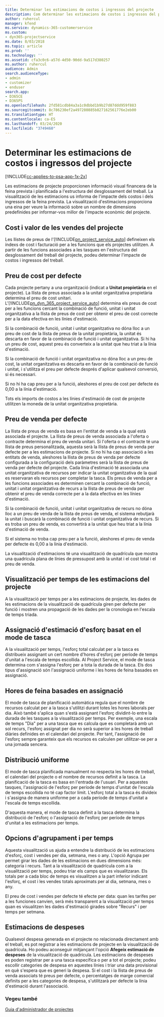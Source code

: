 ```yaml
---
title: Determinar les estimacions de costos i ingressos del projecte
description: Com determinar les estimacions de costos i ingressos del projecte al Project Service
author: ruhercul
manager: kfend
ms.service: dynamics-365-customerservice
ms.custom:
- dyn365-projectservice
ms.date: 8/03/2018
ms.topic: article
ms.prod: ''
ms.technology: ''
ms.assetid: cfa3c0c6-a57d-4d50-90dd-9a517d380257
ms.author: ruhercul
audience: Admin
search.audienceType:
- admin
- customizer
- enduser
search.app:
- D365CE
- D365PS
ms.openlocfilehash: 2fd581cdb84a3a1c0dbbd1b9b27d87ddd959f883
ms.sourcegitcommit: 8c786230ef2a497280885b827162561776e2eb00
ms.translationtype: HT
ms.contentlocale: ca-ES
ms.lasthandoff: 03/24/2020
ms.locfileid: "3749460"
---
```

# <a name="determine-project-cost-and-revenue-estimates"></a>Determinar les estimacions de costos i ingressos del projecte 

[!INCLUDE[cc-applies-to-psa-app-1x-2x](../includes/cc-applies-to-psa-app-1x-2x.md)]

Les estimacions de projecte proporcionen informació visual financera de la feina prevista i planificada a l'estructura del desglossament del treball. La visualització de les estimacions us informa de l'impacte dels costos i dels ingressos de la feina prevista. La visualització d'estimacions proporciona una eina per veure la informació sobre un nombre de dimensions predefinides per informar-vos millor de l'impacte econòmic del projecte.  
  
## <a name="cost-and-sales-value-of-the-project"></a>Cost i valor de les vendes del projecte  
Les llistes de preus de l'[!INCLUDE[pn_project_service_auto](../includes/pn-project-service-auto.md)] defineixen els índexs de cost i facturació per a les funcions que els projectes utilitzen. A partir de les funcions associades a les tasques en l'estructura del desglossament del treball del projecte, podeu determinar l'impacte de costos i ingressos del treball.  
  
## <a name="cost-price-defaulting"></a>Preu de cost per defecte  
Cada projecte pertany a una organització (indicat a **Unitat propietària** en el projecte). La llista de preus associada a la unitat organitzativa propietària determina el preu de cost unitari. L'[!INCLUDE[pn_dyn_365_project_service_auto](../includes/pn-dyn-365-project-service-auto.md)] determina els preus de cost per a les funcions cercant la combinació de funció, unitat i unitat organitzativa a la llista de preus de cost per obtenir el preu de cost correcte per a la data efectiva en les línies d'estimació.  
  
Si la combinació de funció, unitat i unitat organitzativa no dóna lloc a un preu de cost de la llista de preus de la unitat propietària, la unitat és descarta en favor de la combinació de funció i unitat organitzativa. Si hi ha un preu de cost, aquest preu és converteix a la unitat que heu triat a la línia d'estimació.  
  
Si la combinació de funció i unitat organitzativa no dóna lloc a un preu de cost, la unitat organitzativa es descarta en favor de la combinació de funció i unitat, i s'utilitza el preu per defecte després d'aplicar qualsevol conversió, si és necessari.  
  
 Si no hi ha cap preu per a la funció, aleshores el preu de cost per defecte és 0,00 a la línia d'estimació.  
  
 Tots els imports de costos a les línies d'estimació de cost de projecte utilitzen la moneda de la unitat organitzativa propietària.  
  
## <a name="sales-price-defaulting"></a>Preu de venda per defecte  
La llista de preus de venda es basa en l'entitat de venda a la qual està associada el projecte. La llista de preus de venda associada a l'oferta o contracte determina el preu de venda unitari. Si l'oferta o el contracte té una llista de preus personalitzada, aquesta serà la llista de preus de venda per defecte per a les estimacions de projecte. Si no hi ha cap associació a les entitats de venda, aleshores la llista de preus de venda per defecte configurada a la configuració dels paràmetres serà la llista de preus de venda per defecte del projecte. Cada línia d'estimació té associada una unitat organitzativa de recursos per indicar la unitat organitzativa de la qual es reservaran els recursos per completar la tasca. Els preus de venda per a les funcions associades es determinen cercant la combinació de funció, unitat i unitat organitzativa de recurs a la llista de preus de venda per obtenir el preu de venda correcte per a la data efectiva en les línies d'estimació.  
  
Si la combinació de funció, unitat i unitat organitzativa de recurs no dóna lloc a un preu de venda de la llista de preus de venda, el sistema rebutjarà la unitat i buscarà la combinació de funció i unitat organitzativa de recurs. Si es troba un preu de venda, es convertirà a la unitat que heu triat a la línia d'estimació de venda.  
  
Si el sistema no troba cap preu per a la funció, aleshores el preu de venda per defecte és 0,00 a la línia d'estimació.  
  
La visualització d'estimacions té una visualització de quadrícula que mostra una quadrícula plana de línies de pressupost amb la unitat i el cost total i el preu de venda.  
  
## <a name="time-phased-view-of-project-estimates"></a>Visualització per temps de les estimacions del projecte  
A la visualització per temps per a les estimacions de projecte, les dades de les estimacions de la visualització de quadrícula giren per defecte per funció i mostren una propagació de les dades per la cronologia en l'escala de temps triada.  
  
## <a name="effort-estimate-allocation-based-on-task-mode"></a>Assignació d'estimació d'esforç basat en el mode de tasca  
A la visualització per temps, l'esforç total calculat per a la tasca es distribueix assignant un cert nombre d'hores d'esforç per període de temps d'unitat a l'escala de temps escollida. Al Project Service, el mode de tasca determina com s'assigna l'esforç per a tota la durada de la tasca. Els dos tipus d'assignació són l'assignació uniforme i les hores de feina basades en assignació.  
  
## <a name="work-hours-based-allocation"></a>Hores de feina basades en assignació  
El mode de tasca de planificació automàtica regula que el nombre de recursos calculat per a la tasca s'utilitzi durant totes les hores laborals per dia. Això també s'aplica quan s'està assignant l'esforç dividint-lo entre la durada de les tasques a la visualització per temps. Per exemple, una escala de temps "Dia" per a una tasca que es calcula que es completarà amb un sol recurs, l'esforç assignat per dia no serà superior a les hores de treball diàries definides en el calendari del projecte. Per tant, l'assignació de l'esforç sempre garanteix que els recursos es calculen per utilitzar-se per a una jornada sencera.  
  
## <a name="even-distribution"></a>Distribució uniforme  
El mode de tasca planificada manualment no respecta les hores de treball, el calendari del projecte o el nombre de recursos definit a la tasca. La planificació de la tasca es basa en l'entrada de l'usuari. Per a aquestes tasques, l'assignació de l'esforç per període de temps d'unitat de l'escala de temps escollida no té cap factor límit. L'esforç total a la tasca és divideix i s'assigna de manera uniforme per a cada període de temps d'unitat a l'escala de temps escollida.  
  
D'aquesta manera, el mode de tasca definit a la tasca determina la distribució de l'esforç o l'assignació de l'esforç per període de temps d'unitat a les estimacions per temps.  
  
## <a name="grouping-and-time-phasing-options"></a>Opcions d'agrupament i per temps  
Aquesta visualització us ajuda a entendre la distribució de les estimacions d'esforç, cost i vendes per dia, setmana, mes o any. L'opció Agrupa per permet girar les dades de les estimacions en dues dimensions més: categoria i recurs. Tant a la visualització de quadrícula com a la visualització per temps, podeu triar els camps que es visualitzaran. Els totals per a cada bloc de temps es visualitzen a la part inferior indicant l'esforç, el cost i les vendes totals aproximats per al dia, setmana, mes o any.  
  
El preu de cost i vendes per defecte té efecte per data: quan les tarifes per a les funciones canvien, serà més transparent a la visualització per temps quan es visualitzen les dades d'estimació girades sobre "Recurs" i per temps per setmana.  
  
## <a name="expense-estimates"></a>Estimacions de despeses  
Qualsevol despesa generada en el projecte no relacionada directament amb el treball, es pot registrar a les estimacions de projecte en la visualització de quadrícula. Ho podeu aconseguir mitjançant l'opció **Afegeix estimació de despeses** de la visualització de quadrícula. Les estimacions de despeses es poden registrar per a una tasca específica o per a tot el projecte; podeu escollir categories de despesa en aquestes línies i triar una data provisional en què s'espera que es generi la despesa. Si el cost i la llista de preus de venda associats té preus per defecte, o percentatges de marge comercial definits per a les categories de despesa, s'utilitzarà per defecte la línia d'estimació durant l'associació.  
  
### <a name="see-also"></a>Vegeu també  
 [Guia d'administrador de projectes](../project-service/project-manager-guide.md)

